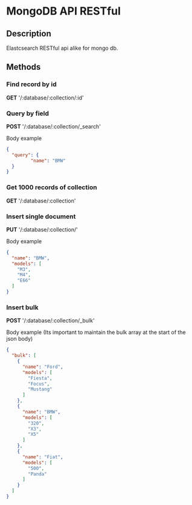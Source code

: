 # MongoDB API RESTful

## Description
Elastcsearch RESTful api alike for mongo db.

## Methods

### Find record by id
**GET** 
'/:database/:collection/:id'

### Query by field
**POST**
'/:database/:collection/_search'

Body example

```json
{
  "query": {
		 "name": "BMW"
  }
}
```


### Get 1000 records of collection
**GET**
'/:database/:collection'

### Insert single document
**PUT**
'/:database/:collection/'

Body example

```json
{
  "name": "BMW",
  "models": [
    "M3",
    "M4",
    "E66"
  ]
}
```

### Insert bulk
**POST** 
'/:database/:collection/_bulk'

Body example (Its important to maintain the bulk array at the start of the json body)

```json
{
  "bulk": [
    {
      "name": "Ford",
      "models": [
        "Fiesta",
        "Focus",
        "Mustang"
      ]
    },
    {
      "name": "BMW",
      "models": [
        "320",
        "X3",
        "X5"
      ]
    },
    {
      "name": "Fiat",
      "models": [
        "500",
        "Panda"
      ]
    }
  ]
}
```


